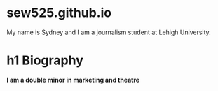 # sew525.github.io
My name is Sydney and I am a journalism student at Lehigh University.
# h1 Biography
**I am a double minor in marketing and theatre**
